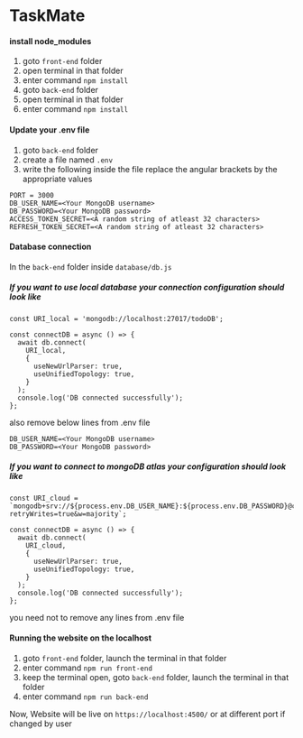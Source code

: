 # TaskMate


#### install node_modules

1. goto `front-end` folder
2. open terminal in that folder
3. enter command `npm install`
4. goto `back-end` folder
5. open terminal in that folder
6. enter command `npm install`

#### Update your .env file

1. goto `back-end` folder
2. create a file named `.env`
3. write the following inside the file replace the angular brackets by the appropriate values
```
PORT = 3000
DB_USER_NAME=<Your MongoDB username>
DB_PASSWORD=<Your MongoDB password>
ACCESS_TOKEN_SECRET=<A random string of atleast 32 characters>
REFRESH_TOKEN_SECRET=<A random string of atleast 32 characters>
```

#### Database connection

In the `back-end` folder inside `database/db.js`

##### If you want to use local database your connection configuration should look like
```
const URI_local = 'mongodb://localhost:27017/todoDB';

const connectDB = async () => {
  await db.connect(
    URI_local,
    {
      useNewUrlParser: true,
      useUnifiedTopology: true,
    }
  );
  console.log('DB connected successfully');
};
```
also remove below lines from .env file
```
DB_USER_NAME=<Your MongoDB username>
DB_PASSWORD=<Your MongoDB password>
```

##### If you want to connect to mongoDB atlas your configuration should look like
```
const URI_cloud = `mongodb+srv://${process.env.DB_USER_NAME}:${process.env.DB_PASSWORD}@cluster0.be8wbb1.mongodb.net/todoDB?retryWrites=true&w=majority`;

const connectDB = async () => {
  await db.connect(
    URI_cloud,
    {
      useNewUrlParser: true,
      useUnifiedTopology: true,
    }
  );
  console.log('DB connected successfully');
};
```
you need not to remove any lines from .env file

#### Running the website on the localhost

1. goto `front-end` folder, launch the terminal in that folder
2. enter command `npm run front-end`
3. keep the terminal open, goto `back-end` folder, launch the terminal in that folder
4. enter command `npm run back-end`

Now, Website will be live on ` https://localhost:4500/ ` or at different port if changed by user
